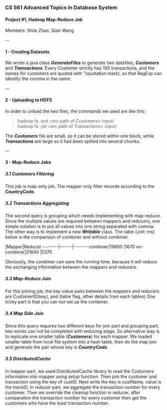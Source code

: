 ### CS 561 Advanced Topics in Database System
#### Project #1, Hadoop Map-Reduce Job
Members: Shile Zhao, Qian Wang  

--
#### 1 - Creating Datasets
We wrote a java class ***GenerateFiles*** to generate two datafiles, ***Customers*** and ***Transactions***.
Every Customer strictly has 100 transactions, and the names for customers are quoted with "(quotation mark), so that RegExp can identify the comma in the name.

--
#### 2 - Uploading to HDFS
In order to unload the two files, the commands we used are like this:

>hadoop fs -put \<src path of Customers\> input/   
>hadoop fs -pit \<src path of Transactions\> input/

The ***Customers*** file are small, so it can be stored within one block, while ***Transactions*** are large so it had been spilted into several chunks.

--
#### 3 - Map-Reduce Jobs
##### 3.1 Customers Filtering
This job is map-only job. The mapper only filter records according to the **CountryCode**.
##### 3.2 Transactions Aggregating
The second query is grouping which needs implementing with map-reduce. Since the multiple values are required between mappers and reducers, one simple solution is to put all values into one string separated with comma. The other way is to implement a new ***Writable*** class. The table (unit: ms) below is the comparison of combiner and without combiner.

 |Mapper|Reducer
--------|------|-------
combiner|19800 |1670
no-combiner|21640 |5370

Obviously, the combiner can save the running time, because it will reduce the exchanging information between the mappers and reducers.
##### 3.3 Map-Reduce Join
For this joining job, the key-value pairs between the mappers and reducers are CustomerID(key), and (table flag, other details from each tables)
One tricky part is that you can not set up the combiner.
##### 3.4 Map Side Join
Since this query requires two different keys for join part and grouping part, two works can not be completed with reducing stage.
So alternative way is to replicate one smaller table (***Customers***) for each mapper. We loaded smaller table from local file system into a hash table, then do the map join and generate the pair whose key is ***CountryCode***.

##### 3.5 DistributedCache
In mapper part, we used DistributedCache library to read the Customers information into mapper using setup function. Then join the customer and transaction using the key of custID. Next write the key is custName, value is the transID. In reducer part, we aggregate the transaction number for every customer. Then we override the cleanup function in reducer, after comparation the transaction number for every customer then get the customers who have the least transaction number.
